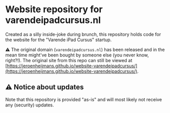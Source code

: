 # Website repository for varendeipadcursus.nl

Created as a silly inside-joke during brunch, this repository holds code for the website for the "Varende iPad Cursus" startup.

⚠ The original domain (`varendeipadcursus.nl`) has been released and in the mean time might've been bought by someone else (you never know, right?!). The original site from this repo can still be viewed at [https://jeroenheijmans.github.io/website-varendeipadcursus/](https://jeroenheijmans.github.io/website-varendeipadcursus/).

## ⚠️ Notice about updates

Note that this repository is provided "as-is" and will most likely not receive any (security) updates.
